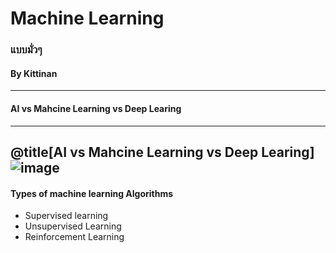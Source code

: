 # Machine Learning

### แบบมั่วๆ

#### By Kittinan

---
#### AI vs Mahcine Learning vs Deep Learing
---
@title[AI vs Mahcine Learning vs Deep Learing]
![image](https://blogs.nvidia.com/wp-content/uploads/2016/07/Deep_Learning_Icons_R5_PNG.jpg.png)
---
#### Types of machine learning Algorithms
- Supervised learning
- Unsupervised Learning
- Reinforcement Learning
